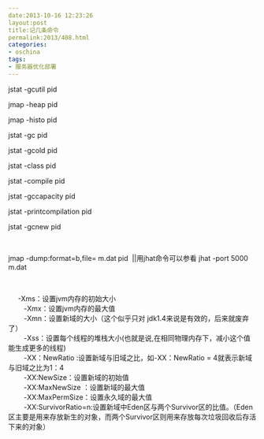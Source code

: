 ```yaml
---
date:2013-10-16 12:23:26
layout:post
title:记几条命令
permalink:2013/408.html
categories:
- oschina
tags:
- 服务器优化部署
---
```



<p> jstat -gcutil pid </p> 
<p> jmap -heap pid </p> 
<p> jmap -histo pid </p> 
<p> jstat -gc pid&nbsp; </p> 
<p> jstat -gcold pid </p> 
<p> jstat -class pid </p> 
<p> jstat -compile pid </p> 
<p> jstat -gccapacity pid </p> 
<p> jstat -printcompilation pid </p> 
<p> jstat -gcnew pid </p> 
<p> <br /> </p> 
<p> jmap -dump:format=b,file=<strong><strong></strong>&nbsp;</strong>m.dat<strong>&nbsp;</strong>pid &nbsp;||用jhat命令可以参看 jhat -port 5000 m.dat&nbsp; </p> 
<p> <br /> </p> 
<p> &nbsp; &nbsp; &nbsp;-Xms：设置jvm内存的初始大小&nbsp;<br /> &nbsp;&nbsp;&nbsp;&nbsp;&nbsp;&nbsp;&nbsp; -Xmx：设置jvm内存的最大值&nbsp;<br /> &nbsp;&nbsp;&nbsp;&nbsp;&nbsp;&nbsp;&nbsp; -Xmn：设置新域的大小（这个似乎只对 jdk1.4来说是有效的，后来就废弃了）&nbsp;<br /> &nbsp;&nbsp;&nbsp;&nbsp;&nbsp;&nbsp;&nbsp; -Xss：设置每个线程的堆栈大小(也就是说,在相同物理内存下，减小这个值能生成更多的线程)&nbsp;<br /> &nbsp;&nbsp;&nbsp;&nbsp;&nbsp;&nbsp;&nbsp; -XX：NewRatio :设置新域与旧域之比，如-XX：NewRatio = 4就表示新域与旧域之比为1：4&nbsp;<br /> &nbsp;&nbsp;&nbsp;&nbsp;&nbsp;&nbsp;&nbsp; -XX:NewSize：设置新域的初始值&nbsp;<br /> &nbsp;&nbsp;&nbsp;&nbsp;&nbsp;&nbsp;&nbsp; -XX:MaxNewSize ：设置新域的最大值&nbsp;<br /> &nbsp;&nbsp;&nbsp;&nbsp;&nbsp;&nbsp;&nbsp; -XX:MaxPermSize：设置永久域的最大值&nbsp;<br /> &nbsp;&nbsp;&nbsp;&nbsp;&nbsp;&nbsp;&nbsp; -XX:SurvivorRatio=n:设置新域中Eden区与两个Survivor区的比值。（Eden区主要是用来存放新生的对象，而两个Survivor区则用来存放每次垃圾回收后存活下来的对象） </p>